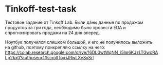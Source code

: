# Tinkoff-test-task

Тестовое задание от Tinkoff Lab. Были даны данные по продажам продуктов за три года, необходимо было провести EDA и спрогнозировать продажи на 24 дня вперед.

Ноутбук получился слишком большой, и его не получилось выложить на github, поэтому прикрепляю ссылку на него: https://colab.research.google.com/drive/16DL0wtWqNN_i5lm6KJzLTGwcRALp2kx0?authuser=1#scrollTo=iJRwLXySxSrI
